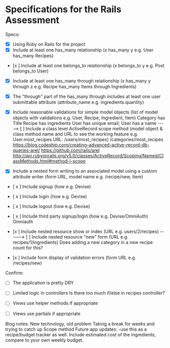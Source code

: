 # Specifications for the Rails Assessment

Specs:
- [x] Using Ruby on Rails for the project
- [x] Include at least one has_many relationship (x has_many y e.g. User has_many Recipes)
- [x ] Include at least one belongs_to relationship (x belongs_to y e.g. Post belongs_to User)
- [x] Include at least one has_many through relationship (x has_many y through z e.g. Recipe has_many Items through Ingredients)
- [x] The "through" part of the has_many through includes at least one user submittable attribute (attribute_name e.g. ingredients.quantity)
- [x] Include reasonable validations for simple model objects (list of model objects with validations e.g. User, Recipe, Ingredient, Item)
Category has Title
Recipe has ingredients
User has unique email; User has a name
-----> [ ] Include a class level ActiveRecord scope method (model object & class method name and URL to see the working feature e.g. User.most_recipes URL: /users/most_recipes)
/categories/most_recipes
https://blog.codeship.com/creating-advanced-active-record-db-queries-arel/
https://github.com/rails/arel
http://api.rubyonrails.org/v5.0/classes/ActiveRecord/Scoping/Named/ClassMethods.html#method-i-scope

- [x] Include a nested form writing to an associated model using a custom attribute writer (form URL, model name e.g. /recipe/new, Item)
- [ x ] Include signup (how e.g. Devise)
- [ x ] Include login (how e.g. Devise)
- [ x ] Include logout (how e.g. Devise)
- [ x ] Include third party signup/login (how e.g. Devise/OmniAuth)
  Omniauth

- [x ] Include nested resource show or index (URL e.g. users/2/recipes)
-----> [ ] Include nested resource "new" form (URL e.g. recipes/1/ingredients)
Does adding a new category in a new recipe count for this?
- [x ] Include form display of validation errors (form URL e.g. /recipes/new)

Confirm:
- [ ] The application is pretty DRY
- [ ] Limited logic in controllers
Is there too much if/else in recipes controller?
- [ ] Views use helper methods if appropriate
- [ ] Views use partials if appropriate


Blog notes:
New technology, old problem
Taking a break for weeks and trying to catch up
Scope method
Future app updates:
-use this as a recipe/budget tracker as well. Include estimated cost of the ingredients, compare to your own weekly budget.
